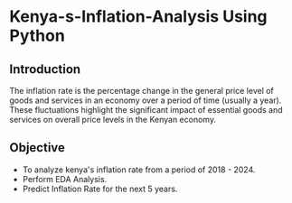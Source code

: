 # Kenya-s-Inflation-Analysis Using Python
## Introduction
The inflation rate is the percentage change in the general price level of goods and services in an economy over a period of time (usually a year). These fluctuations highlight the significant impact of essential goods and services on overall price levels in the Kenyan economy.
## Objective
- To analyze kenya's inflation rate from a period of 2018 - 2024.
- Perform EDA Analysis.
- Predict Inflation Rate for the next 5 years.

